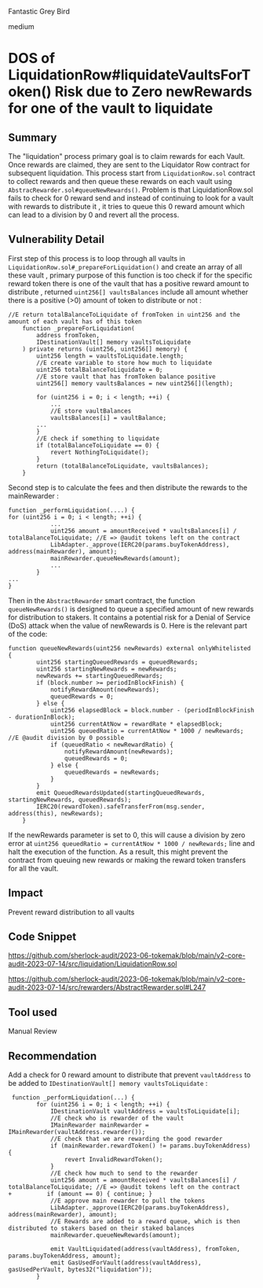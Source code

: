 Fantastic Grey Bird

medium

# DOS of LiquidationRow#liquidateVaultsForToken() Risk due to Zero newRewards for one of the vault to liquidate
## Summary

The "liquidation" process primary goal is to claim rewards for each Vault. Once rewards are claimed, they are sent to the Liquidator Row contract for subsequent liquidation. This process start from `LiquidationRow.sol` contract to collect rewards and then queue these rewards on each vault using `AbstracRewarder.sol#queueNewRewards()`. Problem is that LiquidationRow.sol fails to check for 0 reward send and instead of continuing to look for a vault with rewards to distribute it , it tries to queue this 0 reward amount which can lead to a division by 0 and revert all the process.

## Vulnerability Detail

First step of this process is to loop through all vaults in `LiquidationRow.sol#_prepareForLiquidation()`  and create an array of all these vault , primary purpose of this function is too check if for the specific reward token there is one of the vault that has a positive reward amount to distribute , returned `uint256[] vaultsBalances` include all amount whether there is a positive (>0) amount of token to distribute or not : 
```solidity
//E return totalBalanceToLiquidate of fromToken in uint256 and the amount of each vault has of this token 
    function _prepareForLiquidation(
        address fromToken,
        IDestinationVault[] memory vaultsToLiquidate
    ) private returns (uint256, uint256[] memory) {
        uint256 length = vaultsToLiquidate.length;
        //E create variable to store how much to liquidate
        uint256 totalBalanceToLiquidate = 0;
        //E store vault that has fromToken balance positive
        uint256[] memory vaultsBalances = new uint256[](length);

        for (uint256 i = 0; i < length; ++i) {
            ...
            //E store vaultBalances
            vaultsBalances[i] = vaultBalance;
        ...
        }
        //E check if something to liquidate
        if (totalBalanceToLiquidate == 0) {
            revert NothingToLiquidate();
        }
        return (totalBalanceToLiquidate, vaultsBalances);
    }
```

Second step is to calculate the fees and then distribute the rewards to the mainRewarder : 
```solidity
function _performLiquidation(....) {
for (uint256 i = 0; i < length; ++i) {
            ...
            uint256 amount = amountReceived * vaultsBalances[i] / totalBalanceToLiquidate; //E => @audit tokens left on the contract
            LibAdapter._approve(IERC20(params.buyTokenAddress), address(mainRewarder), amount);
            mainRewarder.queueNewRewards(amount);
            ...
        }
...
}
```
Then in the `AbstractRewarder` smart contract, the function `queueNewRewards()` is designed to queue a specified amount of new rewards for distribution to stakers. It contains a potential risk for a Denial of Service (DoS) attack when the value of newRewards is 0.
Here is the relevant part of the code:
```solidity
function queueNewRewards(uint256 newRewards) external onlyWhitelisted {
        uint256 startingQueuedRewards = queuedRewards;
        uint256 startingNewRewards = newRewards;
        newRewards += startingQueuedRewards;
        if (block.number >= periodInBlockFinish) {
            notifyRewardAmount(newRewards);
            queuedRewards = 0;
        } else {
            uint256 elapsedBlock = block.number - (periodInBlockFinish - durationInBlock);
            uint256 currentAtNow = rewardRate * elapsedBlock;
            uint256 queuedRatio = currentAtNow * 1000 / newRewards; //E @audit division by 0 possible
            if (queuedRatio < newRewardRatio) {
                notifyRewardAmount(newRewards);
                queuedRewards = 0;
            } else {
                queuedRewards = newRewards;
            }
        }
        emit QueuedRewardsUpdated(startingQueuedRewards, startingNewRewards, queuedRewards);
        IERC20(rewardToken).safeTransferFrom(msg.sender, address(this), newRewards);
    }

```
If the newRewards parameter is set to 0, this will cause a division by zero error at `uint256 queuedRatio = currentAtNow * 1000 / newRewards;` line and halt the execution of the function. As a result, this might prevent the contract from queuing new rewards or making the reward token transfers for all the vault.

## Impact
Prevent reward distribution to all vaults

## Code Snippet
https://github.com/sherlock-audit/2023-06-tokemak/blob/main/v2-core-audit-2023-07-14/src/liquidation/LiquidationRow.sol

https://github.com/sherlock-audit/2023-06-tokemak/blob/main/v2-core-audit-2023-07-14/src/rewarders/AbstractRewarder.sol#L247

## Tool used

Manual Review

## Recommendation

Add a check for 0 reward amount to distribute that prevent `vaultAddress` to be added to `IDestinationVault[] memory vaultsToLiquidate` : 
```solidity
 function _performLiquidation(...) {
        for (uint256 i = 0; i < length; ++i) {
            IDestinationVault vaultAddress = vaultsToLiquidate[i];
            //E check who is rewarder of the vault 
            IMainRewarder mainRewarder = IMainRewarder(vaultAddress.rewarder());
            //E check that we are rewarding the good rewarder
            if (mainRewarder.rewardToken() != params.buyTokenAddress) {
                revert InvalidRewardToken();
            }
            //E check how much to send to the rewarder 
            uint256 amount = amountReceived * vaultsBalances[i] / totalBalanceToLiquidate; //E => @audit tokens left on the contract
+          if (amount == 0) { continue; }
            //E approve main rewarder to pull the tokens
            LibAdapter._approve(IERC20(params.buyTokenAddress), address(mainRewarder), amount);
            //E Rewards are added to a reward queue, which is then distributed to stakers based on their staked balances
            mainRewarder.queueNewRewards(amount);

            emit VaultLiquidated(address(vaultAddress), fromToken, params.buyTokenAddress, amount);
            emit GasUsedForVault(address(vaultAddress), gasUsedPerVault, bytes32("liquidation"));
        }
```